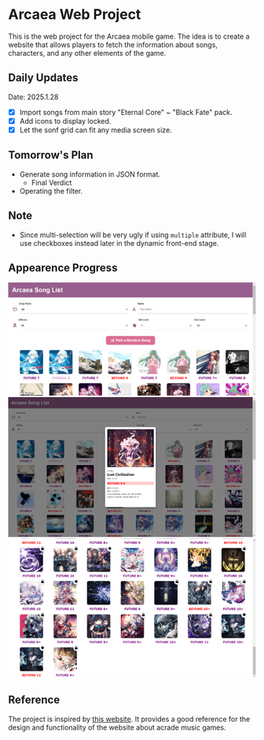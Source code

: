 # Arcaea Web Project
This is the web project for the Arcaea mobile game. The idea is to create a website that allows players to fetch the information about songs, characters, and any other elements of the game. 

## Daily Updates

Date: 2025.1.28
- [x] Import songs from main story "Eternal Core" ~ "Black Fate" pack.
- [x] Add icons to display locked.
- [x] Let the sonf grid can fit any media screen size.
  
## Tomorrow's Plan
- Generate song information in JSON format.
  * Final Verdict
- Operating the filter.

## Note
* Since multi-selection will be very ugly if using `multiple` attribute, I will use checkboxes instead later in the dynamic front-end stage.


## Appearence Progress 
![alt text](image.png)
![alt text](image-1.png)
![alt text](image-2.png)

## Reference
The project is inspired by [this website](https://arcade-songs.zetaraku.dev/maimai/). It provides a good reference for the design and functionality of the website about acrade music games.
